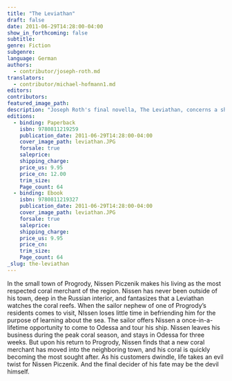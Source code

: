 ```yaml
---
title: "The Leviathan"
draft: false
date: 2011-06-29T14:28:00-04:00
show_in_forthcoming: false
subtitle:
genre: Fiction
subgenre:
language: German
authors:
  - contributor/joseph-roth.md
translators:
  - contributor/michael-hofmann1.md
editors:
contributors:
featured_image_path:
description: "Joseph Roth's final novella, The Leviathan, concerns a shtetl's finest coral merchant and how his dream of seeing the sea for the first time materializes at a terrible cost. "
editions:
  - binding: Paperback
    isbn: 9780811219259
    publication_date: 2011-06-29T14:28:00-04:00
    cover_image_path: leviathan.JPG
    forsale: true
    saleprice:
    shipping_charge:
    price_us: 9.95
    price_cn: 12.00
    trim_size:
    Page_count: 64
  - binding: Ebook
    isbn: 9780811219327
    publication_date: 2011-06-29T14:28:00-04:00
    cover_image_path: leviathan.JPG
    forsale: true
    saleprice:
    shipping_charge:
    price_us: 9.95
    price_cn:
    trim_size:
    Page_count: 64
_slug: the-leviathan
---
```


In the small town of Progrody, Nissen Piczenik makes his living as the most respected coral merchant of the region. Nissen has never been outside of his town, deep in the Russian interior, and fantasizes that a Leviathan watches the coral reefs. When the sailor nephew of one of Progrody’s residents comes to visit, NIssen loses little time in befriending him for the purpose of learning about the sea. The sailor offers Nissen a once-in-a-lifetime opportunity to come to Odessa and tour his ship. Nissen leaves his business during the peak coral season, and stays in Odessa for three weeks. But upon his return to Progrody, Nissen finds that a new coral merchant has moved into the neighboring town, and his coral is quickly becoming the most sought after. As his customers dwindle, life takes an evil twist for Nissen Piczenik. And the final decider of his fate may be the devil himself.

